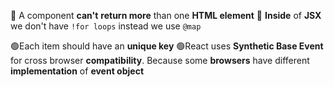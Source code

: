 🔴 A component **can't** **return more** than one **HTML element** 
🔴 **Inside** of **JSX**  we don't have `!for loops` instead we use `@map`

🟢Each item should have an **unique key**
🟢React uses **Synthetic Base Event** for cross browser **compatibility**. Because some **browsers** have different **implementation** of **event object**
